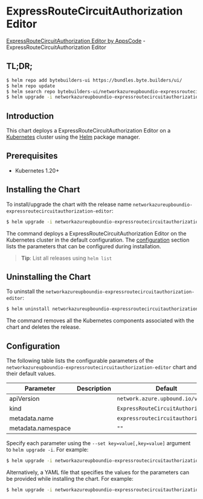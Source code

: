 # ExpressRouteCircuitAuthorization Editor

[ExpressRouteCircuitAuthorization Editor by AppsCode](https://byte.builders) - ExpressRouteCircuitAuthorization Editor

## TL;DR;

```bash
$ helm repo add bytebuilders-ui https://bundles.byte.builders/ui/
$ helm repo update
$ helm search repo bytebuilders-ui/networkazureupboundio-expressroutecircuitauthorization-editor --version=v0.4.18
$ helm upgrade -i networkazureupboundio-expressroutecircuitauthorization-editor bytebuilders-ui/networkazureupboundio-expressroutecircuitauthorization-editor -n default --create-namespace --version=v0.4.18
```

## Introduction

This chart deploys a ExpressRouteCircuitAuthorization Editor on a [Kubernetes](http://kubernetes.io) cluster using the [Helm](https://helm.sh) package manager.

## Prerequisites

- Kubernetes 1.20+

## Installing the Chart

To install/upgrade the chart with the release name `networkazureupboundio-expressroutecircuitauthorization-editor`:

```bash
$ helm upgrade -i networkazureupboundio-expressroutecircuitauthorization-editor bytebuilders-ui/networkazureupboundio-expressroutecircuitauthorization-editor -n default --create-namespace --version=v0.4.18
```

The command deploys a ExpressRouteCircuitAuthorization Editor on the Kubernetes cluster in the default configuration. The [configuration](#configuration) section lists the parameters that can be configured during installation.

> **Tip**: List all releases using `helm list`

## Uninstalling the Chart

To uninstall the `networkazureupboundio-expressroutecircuitauthorization-editor`:

```bash
$ helm uninstall networkazureupboundio-expressroutecircuitauthorization-editor -n default
```

The command removes all the Kubernetes components associated with the chart and deletes the release.

## Configuration

The following table lists the configurable parameters of the `networkazureupboundio-expressroutecircuitauthorization-editor` chart and their default values.

|     Parameter      | Description |                    Default                    |
|--------------------|-------------|-----------------------------------------------|
| apiVersion         |             | <code>network.azure.upbound.io/v1beta1</code> |
| kind               |             | <code>ExpressRouteCircuitAuthorization</code> |
| metadata.name      |             | <code>expressroutecircuitauthorization</code> |
| metadata.namespace |             | <code>""</code>                               |


Specify each parameter using the `--set key=value[,key=value]` argument to `helm upgrade -i`. For example:

```bash
$ helm upgrade -i networkazureupboundio-expressroutecircuitauthorization-editor bytebuilders-ui/networkazureupboundio-expressroutecircuitauthorization-editor -n default --create-namespace --version=v0.4.18 --set apiVersion=network.azure.upbound.io/v1beta1
```

Alternatively, a YAML file that specifies the values for the parameters can be provided while
installing the chart. For example:

```bash
$ helm upgrade -i networkazureupboundio-expressroutecircuitauthorization-editor bytebuilders-ui/networkazureupboundio-expressroutecircuitauthorization-editor -n default --create-namespace --version=v0.4.18 --values values.yaml
```
